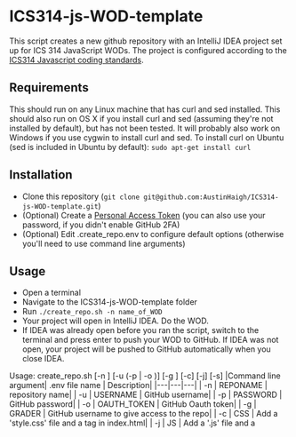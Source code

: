 # ICS314-js-WOD-template
This script creates a new github repository with an IntelliJ IDEA project set up for ICS 314 JavaScript WODs. The project is configured according to the [ICS314 Javascript coding standards](http://courses.ics.hawaii.edu/ics314f18/morea/coding-standards/reading-javascript-coding-standards.html).

## Requirements
This should run on any Linux machine that has curl and sed installed. This should also run on OS X if you install curl and sed (assuming they're not installed by default), but has not been tested. It will probably also work on Windows if you use cygwin to install curl and sed. To install curl on Ubuntu (sed is included in Ubuntu by default): `sudo apt-get install curl`

## Installation
* Clone this repository (`git clone git@github.com:AustinHaigh/ICS314-js-WOD-template.git`)
* (Optional) Create a [Personal Access Token](https://github.com/settings/tokens) (you can also use your password, if you didn't enable GitHub 2FA)
* (Optional) Edit .create_repo.env to configure default options (otherwise you'll need to use command line arguments)

## Usage
* Open a terminal
* Navigate to the ICS314-js-WOD-template folder
* Run `./create_repo.sh -n name_of_WOD`
* Your project will open in IntelliJ IDEA. Do the WOD.
* If IDEA was already open before you ran the script, switch to the terminal and press enter to push your WOD to GitHub. If IDEA was not open, your project will be pushed to GitHub automatically when you close IDEA.

Usage: create_repo.sh [-n <repo name>] [-u <username> (-p <password> | -o <oath token>)] [-g <grader>] [-c] [-j] [-s]
|Command line argument| .env file name | Description|
|---|---|---|
| -n | REPONAME | repository name|
| -u | USERNAME | GitHub username|
| -p | PASSWORD | GitHub password|
| -o | OAUTH_TOKEN | GitHub Oauth token|
| -g | GRADER | GitHub username to give access to the repo|
| -c | CSS | Add a 'style.css' file and a <link> tag in index.html|
| -j | JS | Add a '<reponame>.js' file and a <script> tag in index.html|
| -s | SEMANTIC | Add the Semantic and JQuery to your index.html|
| -_ | UNDERSCORE | Add Underscore.js to your index.html|

